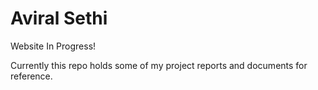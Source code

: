 # Aviral Sethi

Website In Progress!

Currently this repo holds some of my project reports and documents for reference.

